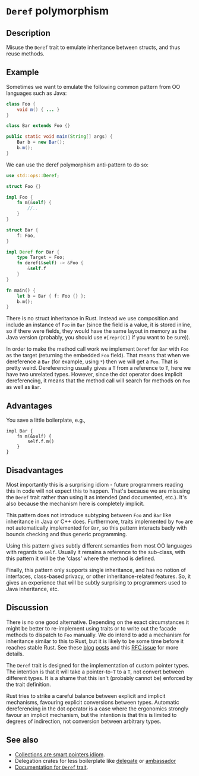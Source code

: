 # `Deref` polymorphism

## Description

Misuse the `Deref` trait to emulate inheritance between structs, and thus reuse
methods.

## Example

Sometimes we want to emulate the following common pattern from OO languages such
as Java:

```java
class Foo {
    void m() { ... }
}

class Bar extends Foo {}

public static void main(String[] args) {
    Bar b = new Bar();
    b.m();
}
```

We can use the deref polymorphism anti-pattern to do so:

```rust
use std::ops::Deref;

struct Foo {}

impl Foo {
    fn m(&self) {
        //..
    }
}

struct Bar {
    f: Foo,
}

impl Deref for Bar {
    type Target = Foo;
    fn deref(&self) -> &Foo {
        &self.f
    }
}

fn main() {
    let b = Bar { f: Foo {} };
    b.m();
}
```

There is no struct inheritance in Rust. Instead we use composition and include
an instance of `Foo` in `Bar` (since the field is a value, it is stored inline,
so if there were fields, they would have the same layout in memory as the Java
version (probably, you should use `#[repr(C)]` if you want to be sure)).

In order to make the method call work we implement `Deref` for `Bar` with `Foo`
as the target (returning the embedded `Foo` field). That means that when we
dereference a `Bar` (for example, using `*`) then we will get a `Foo`. That is
pretty weird. Dereferencing usually gives a `T` from a reference to `T`, here we
have two unrelated types. However, since the dot operator does implicit
dereferencing, it means that the method call will search for methods on `Foo` as
well as `Bar`.

## Advantages

You save a little boilerplate, e.g.,

```rust,ignore
impl Bar {
    fn m(&self) {
        self.f.m()
    }
}
```

## Disadvantages

Most importantly this is a surprising idiom - future programmers reading this in
code will not expect this to happen. That's because we are misusing the `Deref`
trait rather than using it as intended (and documented, etc.). It's also because
the mechanism here is completely implicit.

This pattern does not introduce subtyping between `Foo` and `Bar` like
inheritance in Java or C++ does. Furthermore, traits implemented by `Foo` are
not automatically implemented for `Bar`, so this pattern interacts badly with
bounds checking and thus generic programming.

Using this pattern gives subtly different semantics from most OO languages with
regards to `self`. Usually it remains a reference to the sub-class, with this
pattern it will be the 'class' where the method is defined.

Finally, this pattern only supports single inheritance, and has no notion of
interfaces, class-based privacy, or other inheritance-related features. So, it
gives an experience that will be subtly surprising to programmers used to Java
inheritance, etc.

## Discussion

There is no one good alternative. Depending on the exact circumstances it might
be better to re-implement using traits or to write out the facade methods to
dispatch to `Foo` manually. We do intend to add a mechanism for inheritance
similar to this to Rust, but it is likely to be some time before it reaches
stable Rust. See these [blog](http://aturon.github.io/blog/2015/09/18/reuse/)
[posts](http://smallcultfollowing.com/babysteps/blog/2015/10/08/virtual-structs-part-4-extended-enums-and-thin-traits/)
and this [RFC issue](https://github.com/rust-lang/rfcs/issues/349) for more
details.

The `Deref` trait is designed for the implementation of custom pointer types.
The intention is that it will take a pointer-to-`T` to a `T`, not convert
between different types. It is a shame that this isn't (probably cannot be)
enforced by the trait definition.

Rust tries to strike a careful balance between explicit and implicit mechanisms,
favouring explicit conversions between types. Automatic dereferencing in the dot
operator is a case where the ergonomics strongly favour an implicit mechanism,
but the intention is that this is limited to degrees of indirection, not
conversion between arbitrary types.

## See also

- [Collections are smart pointers idiom](../idioms/deref.md).
- Delegation crates for less boilerplate like
  [delegate](https://crates.io/crates/delegate) or
  [ambassador](https://crates.io/crates/ambassador)
- [Documentation for `Deref` trait](https://doc.rust-lang.org/std/ops/trait.Deref.html).
